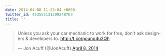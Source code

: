 ```yaml
---
date: 2014-04-08 11:29:04 +0000
twitter_id: 453555131209248769
title: ''
---
```


<blockquote class="twitter-tweet"><p lang="en" dir="ltr">Unless you ask your car mechanic to work for free, don&#39;t ask designers &amp; developers to. <a href="http://t.co/pouno4u3Qh">http://t.co/pouno4u3Qh</a></p>&mdash; Jon Acuff (@JonAcuff) <a href="https://twitter.com/JonAcuff/status/453541249858170881?ref_src=twsrc%5Etfw">April 8, 2014</a></blockquote>
<script async src="https://platform.twitter.com/widgets.js" charset="utf-8"></script>
